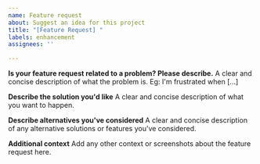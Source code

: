 ```yaml
---
name: Feature request
about: Suggest an idea for this project
title: "[Feature Request] "
labels: enhancement
assignees: ''

---
```


**Is your feature request related to a problem? Please describe.**
A clear and concise description of what the problem is. Eg: I'm frustrated when [...]

**Describe the solution you'd like**
A clear and concise description of what you want to happen.

**Describe alternatives you've considered**
A clear and concise description of any alternative solutions or features you've considered.

**Additional context**
Add any other context or screenshots about the feature request here.
